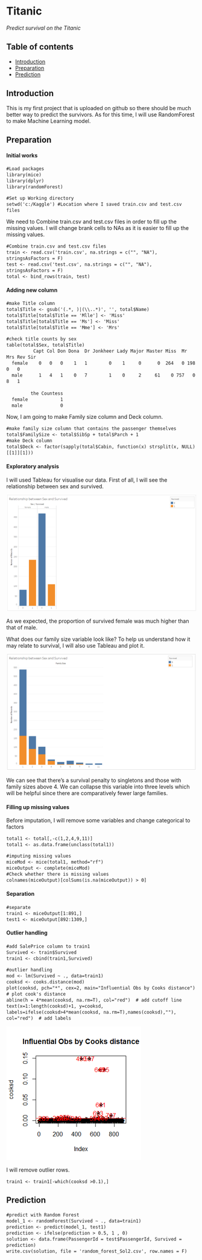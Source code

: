 # **Titanic**
*Predict survival on the Titanic*

## Table of contents

- [Introduction](#introduction)
- [Preparation](#preparation)
- [Prediction](#prediction)



## Introduction

This is my first project that is uploaded on github so there should be much better way to predict the survivors.
As for this time, I will use RandomForest to make Machine Learning model. 


## Preparation

#### Initial works
```
#Load packages
library(mice)
library(dplyr)
library(randomForest)
```
```
#Set up Working directory
setwd('c:/Kaggle') #Location where I saved train.csv and test.csv files
```

We need to Combine train.csv and test.csv files in order to fill up the missing values. I will change brank cells to NAs as it is easier to fill up the missing values. 
```
#Combine train.csv and test.csv files
train <- read.csv('train.csv', na.strings = c("", "NA"), stringsAsFactors = F)
test <- read.csv('test.csv', na.strings = c("", "NA"), stringsAsFactors = F)
total <- bind_rows(train, test)
```

#### Adding new column
```
#make Title column
total$Title <- gsub('(.*, )|(\\..*)', '', total$Name)
total$Title[total$Title == 'Mlle'] <- 'Miss'
total$Title[total$Title == 'Ms'] <- 'Miss'
total$Title[total$Title == 'Mme'] <- 'Mrs'
```
```
#check title counts by sex
table(total$Sex, total$Title)
          Capt Col Don Dona  Dr Jonkheer Lady Major Master Miss  Mr Mrs Rev Sir
  female    0   0   0    1   1        0    1     0      0  264   0 198   0   0
  male      1   4   1    0   7        1    0     2     61    0 757   0   8   1
        
         the Countess
  female            1
  male              0
```

Now, I am going to make Family size column and Deck column.

```
#make family size column that contains the passenger themselves
total$FamilySize <- total$SibSp + total$Parch + 1
#make Deck column
total$Deck <- factor(sapply(total$Cabin, function(x) strsplit(x, NULL)[[1]][1]))
```

#### Exploratory analysis
I will used Tableau for visualise our data.
First of all, I will see the relationship between sex and survived.

![Alt text](https://github.com/ur4me/Titanic/blob/master/Relationship%20between%20Sex%20and%20Survived.PNG)

As we expected, the proportion of survived female was much higher than that of male.

What does our family size variable look like? To help us understand how it may relate to survival, I will also use Tableau and plot it.

![Alt text](https://github.com/ur4me/Titanic/blob/master/Family%20Size.PNG)

We can see that there’s a survival penalty to singletons and those with family sizes above 4. We can collapse this variable into three levels which will be helpful since there are comparatively fewer large families. 

#### Filling up missing values
Before imputation, I will remove some variables and change categorical to factors
```
total1 <- total[,-c(1,2,4,9,11)]
total1 <- as.data.frame(unclass(total1))
```
```
#imputing missing values
miceMod <- mice(total1, method="rf")
miceOutput <- complete(miceMod)
#Check whether there is missing values
colnames(miceOutput)[colSums(is.na(miceOutput)) > 0]
```

#### Separation
```
#separate
train1 <- miceOutput[1:891,]
test1 <- miceOutput[892:1309,]
```

#### Outlier handling
```
#add SalePrice column to train1
Survived <- train$Survived
train1 <- cbind(train1,Survived)
```
```
#outlier handling
mod <- lm(Survived ~ ., data=train1)
cooksd <- cooks.distance(mod)
plot(cooksd, pch="*", cex=2, main="Influential Obs by Cooks distance")  # plot cook's distance
abline(h = 4*mean(cooksd, na.rm=T), col="red")  # add cutoff line
text(x=1:length(cooksd)+1, y=cooksd, labels=ifelse(cooksd>4*mean(cooksd, na.rm=T),names(cooksd),""), col="red")  # add labels
```

![Alt text](https://github.com/ur4me/Titanic/blob/master/Rplot.png)


I will remove outlier rows.
```
train1 <- train1[-which(cooksd >0.1),]
```

## Prediction
```
#predict with Random Forest
model_1 <- randomForest(Survived ~ ., data=train1)
prediction <- predict(model_1, test1)
prediction <- ifelse(prediction > 0.5, 1 , 0)
solution <- data.frame(PassengerId = test$PassengerId, Survived = prediction)
write.csv(solution, file = 'random_forest_Sol2.csv', row.names = F)
```


